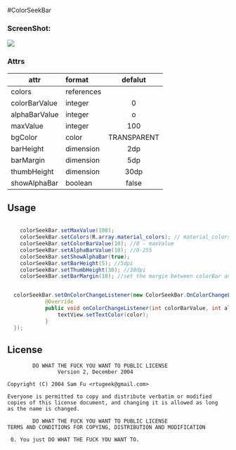 #ColorSeekBar

### ScreenShot:

 ![](https://github.com/rtugeek/ColorSeekBar/blob/master/screenshot/screenshot.gif)

### Attrs 
|attr|format|defalut|
|---|:---|:---:|
|colors|references||
|colorBarValue|integer|0|
|alphaBarValue|integer|o|
|maxValue|integer|100|
|bgColor|color|TRANSPARENT|
|barHeight|dimension|2dp|
|barMargin|dimension|5dp|
|thumbHeight|dimension|30dp|
|showAlphaBar|boolean|false|



##  Usage 


```java
 
    colorSeekBar.setMaxValue(100);
    colorSeekBar.setColors(R.array.material_colors); // material_colors is defalut included in res.color,just use it.
    colorSeekBar.setColorBarValue(10); //0 - maxValue
    colorSeekBar.setAlphaBarValue(10); //0-255
    colorSeekBar.setShowAlphaBar(true); 
    colorSeekBar.setBarHeight(5); //5dpi 
    colorSeekBar.setThumbHeight(30); //30dpi
    colorSeekBar.setBarMargin(10); //set the margin between colorBar and alphaBar 10dpi
```


```java

  colorSeekBar.setOnColorChangeListener(new ColorSeekBar.OnColorChangeListener() {
            @Override
            public void onColorChangeListener(int colorBarValue, int alphaBarValue, int color) {
                textView.setTextColor(color);
            }
  });
```


## License

            DO WHAT THE FUCK YOU WANT TO PUBLIC LICENSE
                    Version 2, December 2004
   
    Copyright (C) 2004 Sam Fu <rtugeek@gmail.com>
   
    Everyone is permitted to copy and distribute verbatim or modified
    copies of this license document, and changing it is allowed as long
    as the name is changed.
   
            DO WHAT THE FUCK YOU WANT TO PUBLIC LICENSE
    TERMS AND CONDITIONS FOR COPYING, DISTRIBUTION AND MODIFICATION
   
     0. You just DO WHAT THE FUCK YOU WANT TO.

